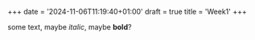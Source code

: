 +++
date = '2024-11-06T11:19:40+01:00'
draft = true
title = 'Week1'
+++

some text, maybe *italic*, maybe **bold**?